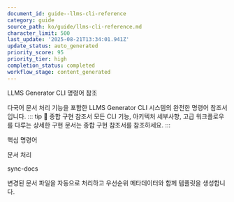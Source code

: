 ```yaml
---
document_id: guide--llms-cli-reference
category: guide
source_path: ko/guide/llms-cli-reference.md
character_limit: 500
last_update: '2025-08-21T13:34:01.941Z'
update_status: auto_generated
priority_score: 95
priority_tier: high
completion_status: completed
workflow_stage: content_generated
---
```

LLMS Generator CLI 명령어 참조

다국어 문서 처리 기능을 포함한 LLMS Generator CLI 시스템의 완전한 명령어 참조서입니다. ::: tip 📖 종합 구현 참조서
모든 CLI 기능, 아키텍처 세부사항, 고급 워크플로우를 다루는 상세한 구현 문서는 종합 구현 참조서를 참조하세요. :::

핵심 명령어

문서 처리

sync-docs

변경된 문서 파일을 자동으로 처리하고 우선순위 메타데이터와 함께 템플릿을 생성합니다.
